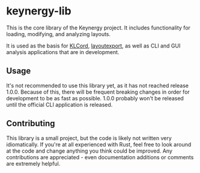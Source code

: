 # keynergy-lib
This is the core library of the Keynergy project. It includes functionality for loading, modifying, and analyzing layouts. 

It is used as the basis for [KLCord](https://github.com/keynergy/klcord), [layoutexport](https://github.com/keynergy/layoutexport), 
as well as CLI and GUI analysis applications that are in development.

## Usage

It's not recommended to use this library yet, as it has not reached release 1.0.0. 
Because of this, there will be frequent breaking changes in order for development to be as fast as possible.
1.0.0 probably won't be released until the official CLI application is released.

## Contributing
This library is a small project, but the code is likely not written very idiomatically. 
If you're at all experienced with Rust, feel free to look around at the code and change anything you think could be improved.
Any contributions are appreciated - even documentation additions or comments are extremely helpful.
